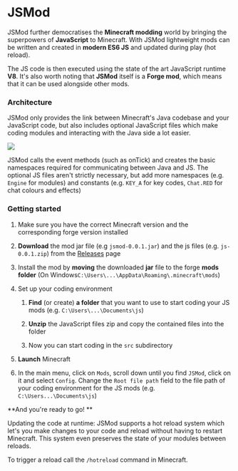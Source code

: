 # JSMod

JSMod further democratises the **Minecraft modding** world by bringing the superpowers of **JavaScript** to Minecraft. With JSMod lightweight mods can be written and created in **modern ES6 JS** and updated during play (hot reload). 

The JS code is then executed using the state of the art JavaScript runtime **V8**. It's also worth noting that **JSMod** itself is a **Forge mod**, which means that it can be used alongside other mods.



### Architecture

JSMod only provides the link between Minecraft's Java codebase and your JavaScript code, but also includes optional JavaScript files which make coding modules and interacting with the Java side a lot easier.

![](https://raw.githubusercontent.com/LavaAfterburner/JSMod/master/diagrams/architecture.png)

JSMod calls the event methods (such as onTick) and creates the basic namespaces required for communicating between Java and JS. The optional JS files aren't strictly necessary, but add more namespaces (e.g. `Engine` for modules) and constants (e.g. `KEY_A` for key codes, `Chat.RED` for chat colours and effects)



### Getting started

1. Make sure you have the correct Minecraft version and the corresponding forge version installed

2. **Download** the mod jar file (e.g `jsmod-0.0.1.jar`) and the js files (e.g. `js-0.0.1.zip`) from the [Releases](https://github.com/LavaAfterburner/JSMod/releases) page

3. Install the mod by **moving** the downloaded **jar** file to the forge **mods folder** (On Windows`C:\Users\...\AppData\Roaming\.minecraft\mods`)

4. Set up your coding environment
   
   1. **Find** (or create) **a folder** that you want to use to start coding your JS mods (e.g. `C:\Users\...\Documents\js`) 
   
   2. **Unzip** the JavaScript files zip and copy the contained files into the folder
   
   3. Now you can start coding in the `src` subdirectory

5. **Launch** Minecraft

6. In the main menu, click on `Mods`, scroll down until you find `JSMod`, click on it and select `Config`. Change the `Root file path` field to the file path of your coding environment for the JS mods (e.g. `C:\Users...\Documents\js`)



**And you're ready to go! **



Updating the code at runtime: JSMod supports a hot reload system which let's you make changes to your code and reload without having to restart Minecraft. This system even preserves the state of your modules between reloads.

To trigger a reload call the `/hotreload` command in Minecraft.
